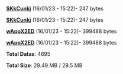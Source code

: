 [**SKkCunkj**](/data/SKkCunkj.txt) (16/01/23 - 15:22)- 247 bytes

[**SKkCunkj**](/data/SKkCunkj.txt) (16/01/23 - 15:22)- 247 bytes

[**wAppX2ED**](/data/wAppX2ED.txt) (16/01/23 - 15:22)- 399488 bytes

[**wAppX2ED**](/data/wAppX2ED.txt) (16/01/23 - 15:22)- 399488 bytes

**Total Datas**: 4695

**Total Size**: 29.49 MB / 29.5 MB